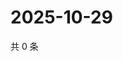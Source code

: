 # 2025-10-29

共 0 条

<!-- BEGIN ZHIHUQUESTIONS -->
<!-- 最后更新时间 Wed Oct 29 2025 22:12:10 GMT+0800 (China Standard Time) -->

<!-- END ZHIHUQUESTIONS -->
